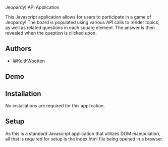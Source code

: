 
Jeopardy! API Application

This Javascript application allows for users to participate in a game of Jeopardy! The board is populated using various API calls to render topics, as well as related questions in each square element. The answer is then revealed when the question is clicked upon.


## Authors

- [@KeithWootten](https://www.github.com/KeithJamesW)


## Demo



## Installation

No installations are required for this application.
## Setup

As this is a standard Javascript application that utilizes DOM manipulation, all that is required for setup is the index.html file being opened in a browser.